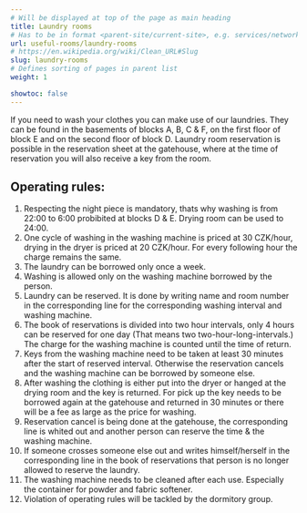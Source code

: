 ```yaml
---
# Will be displayed at top of the page as main heading
title: Laundry rooms
# Has to be in format <parent-site/current-site>, e.g. services/network (notice missing slash at the beginning)
url: useful-rooms/laundry-rooms
# https://en.wikipedia.org/wiki/Clean_URL#Slug
slug: laundry-rooms
# Defines sorting of pages in parent list
weight: 1

showtoc: false
---
```


If you need to wash your clothes you can make use of our laundries. They can be found in the basements of blocks A, B, C & F, on the first floor of block E and on the second floor of block D. Laundry room reservation is possible in the reservation sheet at the gatehouse, where at the time of reservation you will also receive a key from the room.

## Operating rules:

1. Respecting the night piece is mandatory, thats why washing is from 22:00 to 6:00 probibited at blocks D & E. Drying room can be used to 24:00.
2. One cycle of washing in the washing machine is priced at 30 CZK/hour, drying in the dryer is priced at 20 CZK/hour. For every following hour the charge remains the same.
3. The laundry can be borrowed only once a week.
4. Washing is allowed only on the washing machine borrowed by the person.
5. Laundry can be reserved. It is done by writing name and room number in the corresponding line for the corresponding washing interval and washing machine.
6. The book of reservations is divided into two hour intervals, only 4 hours can be reserved for one day (That means two two-hour-long-intervals.) The charge for the washing machine is counted until the time of return.
7. Keys from the washing machine need to be taken at least 30 minutes after the start of reserved interval. Otherwise the reservation cancels and the washing machine can be borrowed by someone else.
8. After washing the clothing is either put into the dryer or hanged at the drying room and the key is returned. For pick up the key needs to be borrowed again at the gatehouse and returned in 30 minutes or there will be a fee as large as the price for washing.
9. Reservation cancel is being done at the gatehouse, the corresponding line is whited out and another person can reserve the time & the washing machine.
10. If someone crosses someone else out and writes himself/herself in the corresponding line in the book of reservations that person is no longer allowed to reserve the laundry.
11. The washing machine needs to be cleaned after each use. Especially the container for powder and fabric softener.
12. Violation of operating rules will be tackled by the dormitory group.
